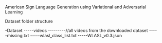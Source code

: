 American Sign Language Generation using Variational and Adversarial Learning

Dataset folder structure

-Dataset 
-----videos
---------//all videos from the downloaded dataset 
-----missing.txt
-----wlasl_class_list.txt
-----WLASL_v0.3.json
